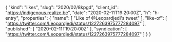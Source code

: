 {
  "kind": "likes",
  "slug": "2020/02/8kpgd",
  "client_id": "https://indigenous.realize.be",
  "date": "2020-02-11T19:20:00Z",
  "h": "h-entry",
  "properties": {
    "name": [
      "Like of @Leopardjedi's tweet"
    ],
    "like-of": [
      "https://twitter.com/Leopardjedi/status/1227263975777284097"
    ],
    "published": [
      "2020-02-11T19:20:00Z"
    ],
    "syndication": [
      "https://twitter.com/Leopardjedi/status/1227263975777284097"
    ]
  }
}

